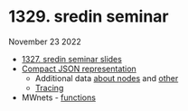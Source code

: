 # 1329. sredin seminar
November 23 2022

  - [1327. sredin seminar slides](https://github.com/bavla/ibm3m/blob/master/docs/sreda1327.pdf)
  - [Compact JSON representation](http://vladowiki.fmf.uni-lj.si/doku.php?id=vlado:work:2m:mwn:genova:data#compact_json_representation)
    - Additional data [about nodes](http://vladowiki.fmf.uni-lj.si/doku.php?id=vlado:work:2m:mwn:test#extending_the_data_set_with_data_about_provinces) and [other](http://vladowiki.fmf.uni-lj.si/doku.php?id=vlado:work:2m:mwn:ops#abbreviations_for_regions)
    - [Tracing](http://vladowiki.fmf.uni-lj.si/doku.php?id=vlado:work:2m:mwn:ops)
  - MWnets - [functions](http://vladowiki.fmf.uni-lj.si/doku.php?id=vlado:work:2m:mwn:ops) 
